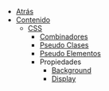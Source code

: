 * <a href="javascript:history.back()">Atrás</a>
* [Contenido](/c/)
  * [CSS](/c/css/)
    * [Combinadores](/c/css/combinadores.md)
    * [Pseudo Clases](/c/css/pseudo-clases.md)
    * [Pseudo Elementos](/c/css/pseudo-elementos.md)
    * Propiedades
      * [Background](/c/css/background.md)
      * [Display](/c/css/display.md)
